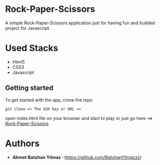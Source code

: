 # Rock-Paper-Scissors

A simple Rock-Paper-Scissors application just for having fun and builded project for Javascript.

# Used Stacks

- Html5
- CSS3
- Javascript

## Getting started

To get started with the app, clone the repo

```
git clone => The SSH key or URL <=
```

open index.html file on your browser and start to play or just go here ==> [Rock-Paper-Scissors](https://batu1905.github.io/Rock-Paper-Scissors/)

# Authors

- **Ahmet Batuhan Yılmaz** -(https://github.com/BatuhanYilmazzz)

